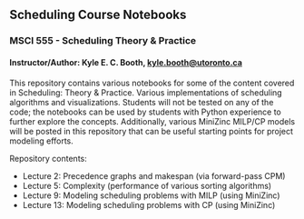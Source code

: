 ## Scheduling Course Notebooks
### MSCI 555 - Scheduling Theory & Practice 
#### Instructor/Author: Kyle E. C. Booth, kyle.booth@utoronto.ca
This repository contains various notebooks for some of the content covered in Scheduling: Theory & Practice.
Various implementations of scheduling algorithms and visualizations. Students will not be tested on any of the code; the notebooks can be used by students with Python experience to further explore the concepts. Additionally, various MiniZinc MILP/CP models will be posted in this repository that can be useful starting points for project modeling efforts.

Repository contents:
* Lecture 2: Precedence graphs and makespan (via forward-pass CPM)
* Lecture 5: Complexity (performance of various sorting algorithms)
* Lecture 9: Modeling scheduling problems with MILP (using MiniZinc)
* Lecture 13: Modeling scheduling problems with CP (using MiniZinc)
